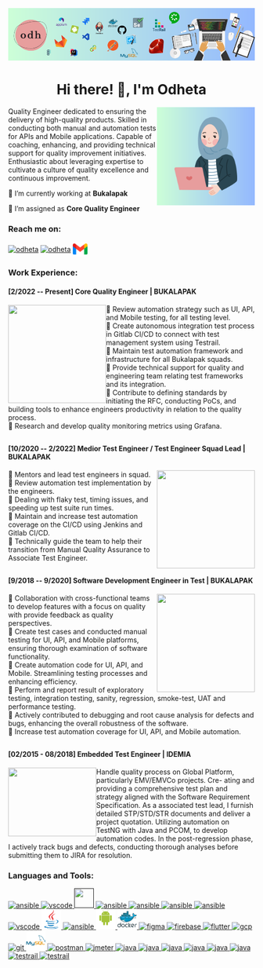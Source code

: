 <div align="center">
<img src="img/git-profile.png"/>
</div>

<h1 align="center">Hi there! 👋, I'm Odheta</h1>
<img align="right" alt="Coding" src="img/hijab-girl.png" width="200" height="200">

Quality Engineer dedicated to ensuring the delivery of high-quality products. Skilled in conducting both manual and automation tests for APIs and Mobile applications. Capable of coaching, enhancing, and providing technical support for quality improvement initiatives. Enthusiastic about leveraging expertise to cultivate a culture of quality excellence and continuous improvement.

🔭 I’m currently working at **Bukalapak**

🌱 I’m assigned as **Core Quality Engineer**

<h3 align="left">Reach me on:</h3>
<p align="left">
<a href="https://www.linkedin.com/in/odheta/" target="blank"><img align="center" src="https://raw.githubusercontent.com/rahuldkjain/github-profile-readme-generator/master/src/images/icons/Social/linked-in-alt.svg" alt="odheta" height="30" width="30" /></a>
<a href="https://instagram.com/odheta" target="blank"><img align="center" src="https://raw.githubusercontent.com/rahuldkjain/github-profile-readme-generator/master/src/images/icons/Social/instagram.svg" alt="odheta" height="30" width="40" /></a>
<a href="mailto:oodheta@gmail.com" target="blank"><img align="center" src="img/gmail.png" alt="odheta" height="30" width="30" /></a>
</p>

<h3 align="left">Work Experience:</h3>

<h4 align="left">[2/2022 -- Present] Core Quality Engineer | BUKALAPAK</h4>
<p align="left"> 

<img align="left" alt="" src="https://1.bp.blogspot.com/-JJ08nRn7kFA/X8N6IdioRBI/AAAAAAAAAh0/BkVIWz3AJpY9mz3WNzQ5fqCc73_pfq0UQCLcBGAsYHQ/s2048/new-bukalapak-logo.png" width="200" height="200">

🌸 Review automation strategy such as UI, API, and Mobile testing, for all testing level.  
🌸 Create autonomous integration test process in Gitlab CI/CD to connect with test management system using Testrail.  
🌸 Maintain test automation framework and infrastructure for all Bukalapak squads.  
🌸 Provide technical support for quality and engineering team relating test frameworks and its integration.  
🌸 Contribute to defining standards by initiating the RFC, conducting PoCs, and building tools to enhance engineers productivity in relation to the quality process.  
🌸 Research and develop quality monitoring metrics using Grafana.  

## 

<h4 align="left">[10/2020 -- 2/2022] Medior Test Engineer / Test Engineer Squad Lead | BUKALAPAK</h4>
<p align="left"> 

<img align="right" alt="" src="https://1.bp.blogspot.com/-JJ08nRn7kFA/X8N6IdioRBI/AAAAAAAAAh0/BkVIWz3AJpY9mz3WNzQ5fqCc73_pfq0UQCLcBGAsYHQ/s2048/new-bukalapak-logo.png" width="200" height="200">

🌸 Mentors and lead test engineers in squad.  
🌸 Review automation test implementation by the engineers.  
🌸 Dealing with flaky test, timing issues, and speeding up test suite run times.  
🌸 Maintain and increase test automation coverage on the CI/CD using Jenkins and Gitlab CI/CD.  
🌸 Technically guide the team to help their transition from Manual Quality Assurance to Associate Test Engineer.  

## 

<h4 align="left">[9/2018 -- 9/2020] Software Development Engineer in Test | BUKALAPAK</h4>
<p align="left"> 

<img align="right" alt="" src="https://1.bp.blogspot.com/-JJ08nRn7kFA/X8N6IdioRBI/AAAAAAAAAh0/BkVIWz3AJpY9mz3WNzQ5fqCc73_pfq0UQCLcBGAsYHQ/s2048/new-bukalapak-logo.png" width="200" height="200">

🌸 Collaboration with cross-functional teams to develop features with a focus on quality with provide feedback as quality perspectives.  
🌸 Create test cases and conducted manual testing for UI, API, and Mobile platforms, ensuring thorough examination of software functionality.  
🌸 Create automation code for UI, API, and Mobile. Streamlining testing processes and enhancing efficiency.  
🌸 Perform and report result of exploratory testing, integration testing, sanity, regression, smoke-test, UAT and performance testing.  
🌸 Actively contributed to debugging and root cause analysis for defects and bugs, enhancing the overall robustness of the software.  
🌸 Increase test automation coverage for UI, API, and Mobile automation.  
</p>

## <h4 align="left">[02/2015 - 08/2018] Embedded Test Engineer | IDEMIA</h4>
<p align="left"> 

<img align="left" alt="" src="https://lensec.com/wp-content/uploads/2020/12/Idemia-Logo-768x601.png"  width="180" height="140">

Handle quality process on Global Platform, particularly EMV/EMVCo projects. Cre-
ating and providing a comprehensive test plan and strategy aligned with the Software
Requirement Specification. As a associated test lead, I furnish detailed STP/STD/STR
documents and deliver a project quotation. Utilizing automation on TestNG with Java
and PCOM, to develop automation codes. In the post-regression phase, I actively track bugs and defects, conducting thorough analyses before submitting them to JIRA for resolution.

<h3 align="left">Languages and Tools:</h3>
<p align="left"> 
<a href="" target="_blank" rel="noreferrer"> <img src="https://upload.wikimedia.org/wikipedia/commons/thumb/7/73/Ruby_logo.svg/396px-Ruby_logo.svg.png?20101129171534" alt="ansible" width="40" height="40"/> </a> 
<a href="" target="_blank" rel="noreferrer"> <img src="https://upload.wikimedia.org/wikipedia/commons/thumb/9/9a/Visual_Studio_Code_1.35_icon.svg/2048px-Visual_Studio_Code_1.35_icon.svg.png" alt="vscode" width="40" height="40"/> </a> 
<a href="" target="_blank" rel="noreferrer"> <img src="https://upload.wikimedia.org/wikipedia/commons/d/d5/Selenium_Logo.png" alt="" width="40" height="40"/> </a> 
<a href="" target="_blank" rel="noreferrer"> <img src="https://cdn.worldvectorlogo.com/logos/appium.svg" alt="ansible" width="40" height="40"/> </a> 
<a href="" target="_blank" rel="noreferrer"> <img src="https://cdn.worldvectorlogo.com/logos/gitlab.svg" alt="ansible" width="40" height="40"/> </a> 
<a href="" target="_blank" rel="noreferrer"> <img src="https://cdn.worldvectorlogo.com/logos/jenkins.svg" alt="ansible" width="60" height="40"/> </a> 
<a href="" target="_blank" rel="noreferrer"> <img src="https://cdn.worldvectorlogo.com/logos/jenkins.svg" alt="ansible" width="60" height="40"/> </a> 
<a href="" target="_blank" rel="noreferrer"> <img src="https://cdn.worldvectorlogo.com/logos/cucumber.svg" alt="vscode" width="40" height="40"/> </a> 
<a href="" target="_blank" rel="noreferrer"> <img src="https://raw.githubusercontent.com/devicons/devicon/master/icons/java/java-original.svg" alt="java" width="40" height="40"/> </a> 
<a href="" target="_blank" rel="noreferrer"> <img src="https://code.benco.io/icon-collection/azure-docs/ansible.svg" alt="ansible" width="40" height="40"/> </a> 
<a href="" target="_blank" rel="noreferrer"> <img src="https://raw.githubusercontent.com/devicons/devicon/master/icons/android/android-original-wordmark.svg" alt="android" width="40" height="40"/> </a>
<a href="" target="_blank" rel="noreferrer"> <img src="https://raw.githubusercontent.com/devicons/devicon/master/icons/docker/docker-original-wordmark.svg" alt="docker" width="40" height="40"/> </a>
<a href="" target="_blank" rel="noreferrer"> <img src="https://www.vectorlogo.zone/logos/figma/figma-icon.svg" alt="figma" width="40" height="40"/> </a> 
<a href="" target="_blank" rel="noreferrer"> <img src="https://www.vectorlogo.zone/logos/firebase/firebase-icon.svg" alt="firebase" width="40" height="40"/> </a> 
<a href="" target="_blank" rel="noreferrer"> <img src="https://www.vectorlogo.zone/logos/flutterio/flutterio-icon.svg" alt="flutter" width="40" height="40"/> </a> 
<a href="" target="_blank" rel="noreferrer"> <img src="https://www.vectorlogo.zone/logos/google_cloud/google_cloud-icon.svg" alt="gcp" width="40" height="40"/> </a> 
<a href="" target="_blank" rel="noreferrer"> <img src="https://www.vectorlogo.zone/logos/git-scm/git-scm-icon.svg" alt="git" width="40" height="40"/> </a> 
<a href="" target="_blank" rel="noreferrer"> <img src="https://raw.githubusercontent.com/devicons/devicon/master/icons/mysql/mysql-original-wordmark.svg" alt="mysql" width="40" height="40"/> </a> 
<a href="" target="_blank" rel="noreferrer"> <img src="https://www.vectorlogo.zone/logos/getpostman/getpostman-icon.svg" alt="postman" width="40" height="40"/> </a> 
<a href="" target="_blank" rel="noreferrer"> <img src="https://jmeter.apache.org/images/jmeter_square.svg" alt="jmeter" width="40" height="40"/> </a> 
<a href="" target="_blank" rel="noreferrer"> <img src="https://download.logo.wine/logo/Microsoft_Azure/Microsoft_Azure-Logo.wine.png" alt="java" width="60" height="40"/> </a> 
<a href="" target="_blank" rel="noreferrer"> <img src="https://cdn.worldvectorlogo.com/logos/github-icon-1.svg" alt="java" width="60" height="40"/> </a> 
<a href="" target="_blank" rel="noreferrer"> <img src="https://cdn.worldvectorlogo.com/logos/android-4.svg" alt="java" width="60" height="40"/> </a> 
<a href="" target="_blank" rel="noreferrer"> <img src="https://cdn.worldvectorlogo.com/logos/jira-1.svg" alt="java" width="60" height="40"/> </a> 
<a href="" target="_blank" rel="noreferrer"> <img src="https://cdn.worldvectorlogo.com/logos/chrome.svg" alt="java" width="60" height="40"/> </a> 
<a href="" target="_blank" rel="noreferrer"> <img src="https://cdn.worldvectorlogo.com/logos/confluence-1.svg" alt="java" width="0" height="40"/> </a> 
<a href="" target="_blank" rel="noreferrer"> <img src="https://media.gurock.com/gk-media/logos/testrail-logo-blue.png" alt="testrail" width="90" height="40"/> </a>
<a href="" target="_blank" rel="noreferrer"> <img src="https://cdn.worldvectorlogo.com/logos/grafana.svg" alt="testrail" width="40" height="40"/> </a>
</p>

